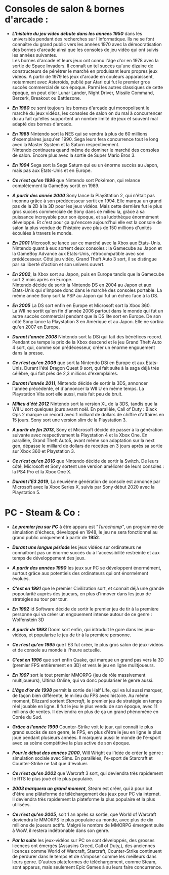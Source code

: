 # **Consoles de salon & bornes d'arcade :**

- **_L'histoire du jeu vidéo débute dans les années 1950_** dans les universités pendant des recherches sur l'informatique. Ils ne se font connaître du grand public vers les années 1970 avec la démocratisation des bornes d'arcade ainsi que les consoles de jeu vidéo qui ont suivis les années suivantes.  
Les bornes d'arcade et leurs jeux ont connu l'âge d'or en 1978 avec la sortie de Space Invaders. Il connaît un tel succès qu'une dizaine de constructeurs de pénétrer le marché en produisant leurs propres jeux vidéos. A partir de 1979 les jeux d'arcade en couleurs apparaissent, notamment avec Asteroids, publié par Atari qui fut le premier gros succès commercial de son époque. Parmi les autres classiques de cette époque, on peut citer Lunar Lander, Night Driver, Missile Command, Berzerk, Breakout ou Battlezone.  

- **_En 1980_** ce sont toujours les bornes d'arcade qui monopolisent le marché du jeux vidéos, les consoles de salon on du mal à concurrencer du au fait qu'elles supportent un nombre limité de jeux et souvent mal adapté des bornes d'arcade.  

- **_En 1985_** Nintendo sort la NES qui se vendra à plus de 60 millions d'exemplaires jusqu'en 1990. Sega leurs fera concurrence tout le long avec la Master System et la Saturn respectivement.  
Nintendo continuera quand même de dominer le marché des consoles de salon. Encore plus avec la sortie de Super Mario Bros 3.  

- **_En 1994_** Sega sort la Sega Saturn qui eu un énorme succès au Japon, mais pas aux Etats-Unis et en Europe.  

- **_Ce n'est qu'en 1996_** que Nintendo sort Pokémon, qui relance complètement la GameBoy sortit en 1989.  

- **_A partir des année 2000_** Sony lance la PlayStation 2, qui n'était pas inconnu grâce à son prédécesseur sortit en 1994. Elle marqua un grand pas de la 2D à la 3D pour les jeux vidéos. Mais cette dernière fut le plus gros succès commerciale de Sony dans ce milieu la, grâce à sa puissance incroyable pour son époque, et sa ludothèque énormément développé. Et c'est pour ça qu'encore aujourd'hui elle est la console de salon la plus vendue de l'histoire avec plus de 150 millions d'unités écoulées à travers le monde.  

- **_En 2001_** Microsoft se lance sur ce marché avec la Xbox aux États-Unis. Nintendo quant à eux sortent deux consoles : la Gamecube au Japon et la GameBoy Advance aux Etats-Unis, rétrocompatible avec son prédécesseur. Côté jeu vidéo, Grand Theft Auto 3 sort, il se distingue par sa liberté d'action et son univers ouvert.  

- **_En 2002_**, la Xbox sort au Japon, puis en Europe tandis que la Gamecube sort 2 mois après en Europe.  
Nintendo décide de sortir la Nintendo DS en 2004 au Japon et aux Etats-Unis qui s'impose donc dans le marché des consoles portable. La même année Sony sort la PSP au Japon qui fut un échec face à la DS.  

- **_En 2005_** La DS sort enfin en Europe et Microsoft sort la Xbox 360.  
La WII ne sortit qu'en fin d'année 2006 partout dans le monde qui fut un autre succès commercial pendant que la DS lite sort en Europe. De son côté Sony lance la Playstation 3 en Amérique et au Japon. Elle ne sortira qu'en 2007 en Europe.  

- **_Durant l'année 2008_** Nintendo sort la DSi qui fait des bénéfices record. Pendant ce temps le prix de la Xbox descend et le jeu Grand Theft Auto 4 sort, qui, comme son prédécesseur, créer un énorme engouement dans la presse.  

- **_Ce n'est qu'en 2009_** que sort la Nintendo DSi en Europe et aux Etats-Unis. Durant l'été Dragon Quest 9 sort, qui fait suite à la saga déjà très célèbre, qui fait près de 2,3 millions d'exemplaires.  

- **_Durant l'année 2011_**, Nintendo décide de sortir la 3DS, annoncer l'année précédente, et d'annoncer la WII U en même temps. La Playstation Vita sort elle aussi, mais fait peu de bruit.  

- **_Milieu d'été 2012_** Nintendo sort la version XL de la 3DS, tandis que la WII U sort quelques jours avant noël. En parallèle, Call of Duty : Black Ops 2 marque un record avec 1 milliard de dollars de chiffre d'affaires en 15 jours. Sony sort une version slim de la Playstation 3.  

- **_A partir de fin 2013_**, Sony et Microsoft décide de passer à la génération suivante avec respectivement la Playstation 4 et la Xbox One. En parallèle, Grand Theft Auto5, avant même son adaptation sur la next gen, dépasse le milliard de dollars de recettes en 3 jours après sa sortie sur Xbox 360 et Playstation 3.  

- **_Ce n'est qu'en 2016_** que Nintendo décide de sortir la Switch. De leurs côté, Microsoft et Sony sortent une version améliorer de leurs consoles : la PS4 Pro et la Xbox One X.  

- **_Durant l'E3 2019_**, La neuvième génération de console est annoncé par Microsoft avec la Xbox Series X, suivis par Sony début 2020 avec la Playstation 5.  

# **PC - Steam & Co :**

- **_Le premier jeu sur PC_** à être apparu est "_Turochamp_", un programme de simulation d'échecs, développé en 1948, le jeu ne sera fonctionnel au grand public uniquement à partir de **1952**.  

- **_Durant une longue période_** les jeux vidéos sur ordinateurs ne connaîtront pas un énorme succès du à l'accessibilité restreinte et aux temps de développement des jeux.  

- **_A partir des années 1990_** les jeux sur PC se développent énormément, surtout grâce aux potentiels des ordinateurs qui ont énormément évolués.
- **_C'est en 1991_** que le premier Civilization sort, et connait déjà une grande popoularité auprès des joueurs, en plus d'innover dans les jeux de stratégies au tour par tour.  

- **_En 1992_** id Software décide de sortir le premier jeu de tir à la première personne qui va créer un engouement intense autour de ce genre : Wolfenstein 3D
- **_A partir de 1993_** Doom sort enfin, qui introduit le gore dans les jeux-vidéos, et popularise le jeu de tir à la première personne.  

- **_Ce n'est qu'en 1995_** que l'E3 fut créer, le plus gros salon de jeux-vidéos et de console au monde à l'heure actuelle. 

- **_C'est en 1996_** que sort enfin Quake, qui marque un grand pas vers la 3D (premier FPS entièrement en 3D) et vers le jeu en ligne mulitjoueurs.  

- **_En 1997_** sort le tout premier MMORPG (jeu de rôle massivement multijoueurs), Ultima Online, qui va donc populariser le genre aussi.  

- **_L'âge d'or de 1998_** permit la sortie de Half Life, qui va lui aussi marquer, de façon bien différente, le milieu du FPS avec histoire. Au même moment, Blizzard sortent *Starcraft*, le premier jeu de stratégie en temps réel jouable en ligne. Il fut le jeu le plus vendu de son époque, avec 11 millions de ventes. Il deviendra en plus de ça un grand phénoméne en Corée du Sud.  

- **_Grâce à l'année 1999_** Counter-Strike voit le jour, qui connaît le plus grand succès de son genre, le FPS, en plus d'être le jeu en ligne le plus joué pendant plusieurs années. Il marquera aussi le monde de l'e-sport avec sa scène compétitive la plus active de son époque.  

- **_Pour le début des années 2000_**, Will Wright eu l'idée de créer le genre : simulation sociale avec Sims. En parallèles, l'e-sport de Starcraft et Counter-Strike ne fait que d'évoluer.  

- **_Ce n'est qu'en 2002_** que Warcraft 3 sort, qui deviendra très rapidement le RTS le plus joué et le plus populaire.  

- **_2003 marquera un grand moment_**, Steam est créer, qui à pour but d'être une plâteforme de téléchargement des jeux pour PC via internet. Il deviendra très rapidement la plateforme la plus populaire et la plus utilisées.  

- **_Ce n'est qu'en 2005_**, soit 1 an après sa sortie, que World of Warcraft deviendra le MMORPS le plus populaire au monde, avec plus de dix millions de joueurs actifs. Malgré le nombre de MMORPG émergent suite à WoW, il restera indétronable dans son genre.  

- **_Par la suite_** les jeux-vidéos sur PC se sont développés, des grosses licences ont émergés (Assasins Creed, Call of Duty,), des anciennes licences comme World of Warcraft, Starcraft, Counter-Strike continuent de perdurer dans le temps et de s'imposer comme les meilleurs dans leurs genre. D'autres plateformes de téléchargement, comme Steam, sont apparus, mais seulement Epic Games à su leurs faire concurrence.
